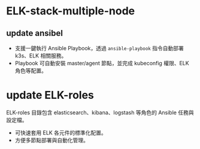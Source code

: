 # ELK-stack-multiple-node

## update ansibel
- 支援一鍵執行 Ansible Playbook，透過 `ansible-playbook` 指令自動部署 k3s、ELK 相關服務。
- Playbook 可自動安裝 master/agent 節點，並完成 kubeconfig 權限、ELK 角色等配置。

# update ELK-roles
ELK-roles 目錄包含 elasticsearch、kibana、logstash 等角色的 Ansible 任務與設定檔。
- 可快速套用 ELK 各元件的標準化配置。
- 方便多節點部署與自動化管理。


